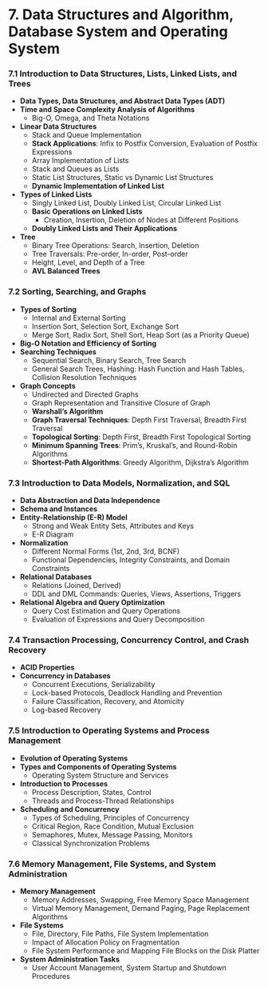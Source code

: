 # 7. Data Structures and Algorithm, Database System and Operating System

### **7.1 Introduction to Data Structures, Lists, Linked Lists, and Trees**

* **Data Types, Data Structures, and Abstract Data Types (ADT)**
* **Time and Space Complexity Analysis of Algorithms**
  * Big-O, Omega, and Theta Notations
* **Linear Data Structures**
  * Stack and Queue Implementation
  * **Stack Applications**: Infix to Postfix Conversion, Evaluation of Postfix Expressions
  * Array Implementation of Lists
  * Stack and Queues as Lists
  * Static List Structures, Static vs Dynamic List Structures
  * **Dynamic Implementation of Linked List**
* **Types of Linked Lists**
  * Singly Linked List, Doubly Linked List, Circular Linked List
  * **Basic Operations on Linked Lists**
    * Creation, Insertion, Deletion of Nodes at Different Positions
  * **Doubly Linked Lists and Their Applications**
* **Tree**&#x20;
  * Binary Tree Operations: Search, Insertion, Deletion
  * Tree Traversals: Pre-order, In-order, Post-order
  * Height, Level, and Depth of a Tree
  * **AVL Balanced Trees**

### **7.2 Sorting, Searching, and Graphs**

* **Types of Sorting**
  * Internal and External Sorting
  * Insertion Sort, Selection Sort, Exchange Sort
  * Merge Sort, Radix Sort, Shell Sort, Heap Sort (as a Priority Queue)
* **Big-O Notation and Efficiency of Sorting**
* **Searching Techniques**
  * Sequential Search, Binary Search, Tree Search
  * General Search Trees, Hashing: Hash Function and Hash Tables, Collision Resolution Techniques
* **Graph Concepts**
  * Undirected and Directed Graphs
  * Graph Representation and Transitive Closure of Graph
  * **Warshall’s Algorithm**
  * **Graph Traversal Techniques**: Depth First Traversal, Breadth First Traversal
  * **Topological Sorting**: Depth First, Breadth First Topological Sorting
  * **Minimum Spanning Trees**: Prim’s, Kruskal’s, and Round-Robin Algorithms
  * **Shortest-Path Algorithms**: Greedy Algorithm, Dijkstra’s Algorithm

### **7.3 Introduction to Data Models, Normalization, and SQL**

* **Data Abstraction and Data Independence**
* **Schema and Instances**
* **Entity-Relationship (E-R) Model**
  * Strong and Weak Entity Sets, Attributes and Keys
  * E-R Diagram
* **Normalization**
  * Different Normal Forms (1st, 2nd, 3rd, BCNF)
  * Functional Dependencies, Integrity Constraints, and Domain Constraints
* **Relational Databases**
  * Relations (Joined, Derived)
  * DDL and DML Commands: Queries, Views, Assertions, Triggers
* **Relational Algebra and Query Optimization**
  * Query Cost Estimation and Query Operations
  * Evaluation of Expressions and Query Decomposition

### **7.4 Transaction Processing, Concurrency Control, and Crash Recovery**

* **ACID Properties**
* **Concurrency in Databases**
  * Concurrent Executions, Serializability
  * Lock-based Protocols, Deadlock Handling and Prevention
  * Failure Classification, Recovery, and Atomicity
  * Log-based Recovery

### **7.5 Introduction to Operating Systems and Process Management**

* **Evolution of Operating Systems**
* **Types and Components of Operating Systems**
  * Operating System Structure and Services
* **Introduction to Processes**
  * Process Description, States, Control
  * Threads and Process-Thread Relationships
* **Scheduling and Concurrency**
  * Types of Scheduling, Principles of Concurrency
  * Critical Region, Race Condition, Mutual Exclusion
  * Semaphores, Mutex, Message Passing, Monitors
  * Classical Synchronization Problems

### **7.6 Memory Management, File Systems, and System Administration**

* **Memory Management**
  * Memory Addresses, Swapping, Free Memory Space Management
  * Virtual Memory Management, Demand Paging, Page Replacement Algorithms
* **File Systems**
  * File, Directory, File Paths, File System Implementation
  * Impact of Allocation Policy on Fragmentation
  * File System Performance and Mapping File Blocks on the Disk Platter
* **System Administration Tasks**
  * User Account Management, System Startup and Shutdown Procedures
